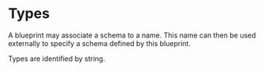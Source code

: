 # Types

A blueprint may associate a schema to a name. This name can then be used externally to specify a
schema defined by this blueprint.

Types are identified by string.
